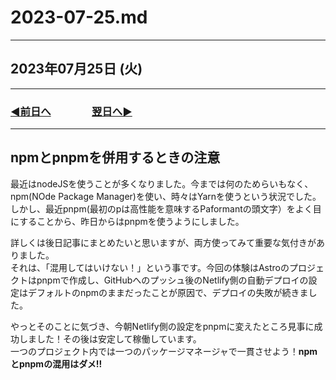 # 2023-07-25.md

---

## 2023年07月25日 (火)

---

### [◀️前日へ](https://github.com/yuasys/chatty-journal/blob/main/2023/07/2023-07-24.md)&emsp;&emsp;&emsp;&emsp;[翌日へ▶️](https://github.com/yuasys/chatty-journal/blob/main/2023/07/2023-07-26.md)

---

## npmとpnpmを併用するときの注意

最近はnodeJSを使うことが多くなりました。今までは何のためらいもなく、npm(NOde Package Manager)を使い、時々はYarnを使うという状況でした。  
しかし、最近pnpm(最初のpは高性能を意味するPaformantの頭文字）をよく目にすることから、昨日からはpnpmを使うようにしました。

詳しくは後日記事にまとめたいと思いますが、両方使ってみて重要な気付きがありました。  
それは、「混用してはいけない！」という事です。今回の体験はAstroのプロジェクトはpnpmで作成し、GitHubへのプッシュ後のNetlify側の自動デプロイの設定はデフォルトのnpmのままだったことが原因で、デプロイの失敗が続きました。  

やっとそのことに気づき、今朝Netlify側の設定をpnpmに変えたところ見事に成功しました！その後は安定して稼働しています。  
一つのプロジェクト内では一つのパッケージマネージャで一貫させよう！<b>npmとpnpmの混用はダメ!!</b>
